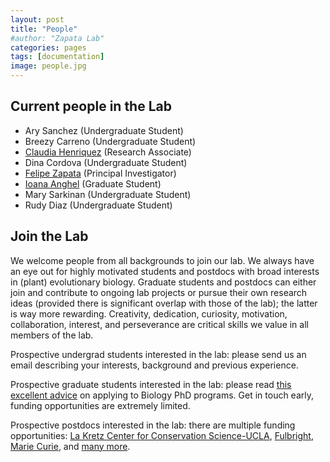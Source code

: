```yaml
---
layout: post
title: "People"
#author: "Zapata Lab"
categories: pages
tags: [documentation]
image: people.jpg
---
```


## Current people in the Lab

* Ary Sanchez (Undergraduate Student)
* Breezy Carreno (Undergraduate Student)
* [Claudia Henriquez](http://zapatalab.org/people/claudia.html) (Research Associate)
* Dina Cordova (Undergraduate Student)
* [Felipe Zapata](http://zapatalab.org/people/felipe.html) (Principal Investigator)
* [Ioana Anghel](http://zapatalab.org/people/ioana.html) (Graduate Student)
* Mary Sarkinan (Undergraduate Student)
* Rudy Diaz (Undergraduate Student)

## Join the Lab

We welcome people from all backgrounds to join our lab. We always have an eye out for highly motivated students and postdocs with broad interests in (plant) evolutionary biology. Graduate students and postdocs can either join and contribute to ongoing lab projects or pursue their own research ideas (provided there is significant overlap with those of the lab); the latter is way more rewarding. Creativity, dedication, curiosity, motivation, collaboration, interest, and perseverance are critical skills we value in all members of the lab.

Prospective undergrad students interested in the lab: please send us an email describing your interests, background and previous experience.

Prospective graduate students interested in the lab: please read [this excellent advice](https://medium.com/@caseywdunn/applying-to-biology-phd-programs-58abece3284a#.50e0qr9ok) on applying to Biology PhD programs. Get in touch early, funding opportunities are extremely limited.

Prospective postdocs interested in the lab: there are multiple funding opportunities: [La Kretz Center for Conservation Science-UCLA](http://www.environment.ucla.edu/lakretz/), [Fulbright](http://http://www.cies.org/program.lsrf.org), [Marie Curie](http://ec.europa.eu/research/mariecurieactions/), and [many more](http://www.spo.berkeley.edu/Fund/biopostdoc.html).
